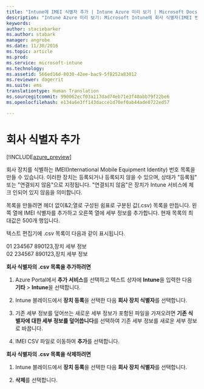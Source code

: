 ```yaml
---
title: "Intune에 IMEI 식별자 추가 | Intune Azure 미리 보기 | Microsoft Docs"
description: "Intune Azure 미리 보기: Microsoft Intune에 회사 식별자(IMEI 번호)을 추가하는 방법을 알아봅니다. "
keywords: 
author: staciebarker
ms.author: stabark
manager: angrobe
ms.date: 11/30/2016
ms.topic: article
ms.prod: 
ms.service: microsoft-intune
ms.technology: 
ms.assetid: 566ed16d-8030-42ee-bac9-5f8252a83012
ms.reviewer: dagerrit
ms.suite: ems
translationtype: Human Translation
ms.sourcegitcommit: 990062ecf03a117dad74eb71e3f40abb79f22be6
ms.openlocfilehash: e134a6e3ff143dacce1d70ef0ab44ade0722ed57

---
```


# <a name="add-corporate-identifiers"></a>회사 식별자 추가

[!INCLUDE[azure_preview](../includes/azure_preview.md)]

회사 장치를 식별하는 IMEI(International Mobile Equipment Identity) 번호 목록을 만들 수 있습니다. 이러한 장치는 등록되거나 등록되지 않을 수 있으며, 상태가 "등록됨" 또는 "연결되지 않음"으로 지정됩니다. "연결되지 않음"은 장치가 Intune 서비스에 체크 인되어 있지 않음을 의미합니다.

목록을 만들려면 헤더 없이&2;열로 구성된 쉼표로 구분된 값(.csv) 목록을 만듭니다. 왼쪽 열에 IMEI 식별자를 추가하고 오른쪽 열에 세부 정보를 추가합니다. 현재 목록의 최대값은 500개 행입니다.

텍스트 편집기에 .csv 목록이 다음과 같이 표시됩니다.

01 234567 890123,장치 세부 정보</br>
02 234567 890123,장치 세부 정보

**회사 식별자의 .csv 목록을 추가하려면**

1. Azure Portal에서 **추가 서비스**를 선택하고 텍스트 상자에 **Intune**을 입력한 다음 **기타** > **Intune**을 선택합니다.

2. Intune 블레이드에서 **장치 등록**을 선택한 다음 **회사 장치 식별자**를 선택합니다.

3. 기존 세부 정보를 덮어쓰는 새로운 세부 정보가 포함된 파일을 가져오려면 **기존 식별자에 대한 세부 정보를 덮어씁니다**를 선택하여 기존 세부 정보를 새로운 세부 정보로 바꿉니다.

4. IMEI CSV 파일로 이동하여 **추가**를 선택합니다.

**회사 식별자의 .csv 목록을 삭제하려면**

1. Intune 블레이드에서 **장치 등록**을 선택한 다음 **회사 장치 식별자**를 선택합니다.

2. **삭제**를 선택합니다.



<!--HONumber=Feb17_HO1-->


